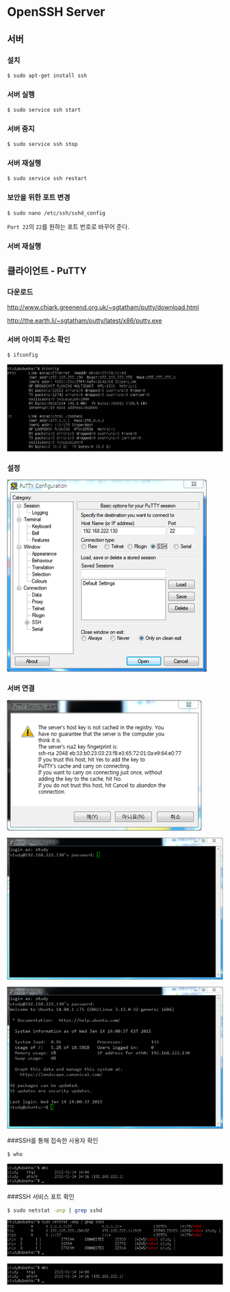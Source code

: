 # OpenSSH Server

## 서버

### 설치

```bash
$ sudo apt-get install ssh
```

### 서버 실행

```bash
$ sudo service ssh start
```

### 서버 중지

```bash
$ sudo service ssh stop
```

### 서버 재실행

```bash
$ sudo service ssh restart
```

### 보안을 위한 포트 변경

```bash
$ sudo nano /etc/ssh/sshd_config
```

`Port 22`의 `22`를 원하는 포트 번호로 바꾸어 준다.

### 서버 재실행

## 클라이언트 - PuTTY 

### 다운로드

http://www.chiark.greenend.org.uk/~sgtatham/putty/download.html

http://the.earth.li/~sgtatham/putty/latest/x86/putty.exe

### 서버 아이피 주소 확인

```bash
$ ifconfig
```

![PuTTY](PuTTY/1.png)

### 설정

![PuTTY](PuTTY/2.png)

### 서버 연결

![PuTTY](PuTTY/3.png)

![PuTTY](PuTTY/5.png)

![PuTTY](PuTTY/6.png)

###SSH를 통해 접속한 사용자 확인

```bash
$ who
```

![PuTTY](PuTTY/7.png)

###SSH 서비스 포트 확인

```bash
$ sudo netstat -anp | grep sshd
```

![PuTTY](PuTTY/8.png)

![PuTTY](PuTTY/7.png)